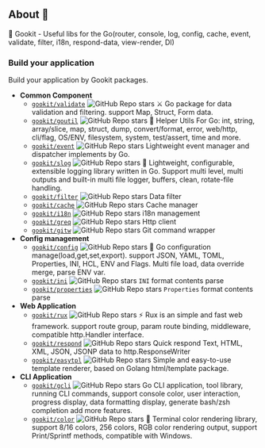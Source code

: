 ## About 👋


🧰 Gookit - Useful libs for the Go(router, console, log, config, cache, event, validate, filter, i18n, respond-data, view-render, DI)


### Build your application

Build your application by Gookit packages.

- **Common Component**
  - [`gookit/validate`](https://github.com/gookit/validate) ![GitHub Repo stars](https://img.shields.io/github/stars/gookit/validate?style=flat-square) ⚔ Go package for data validation and filtering. support Map, Struct, Form data. 
  - [`gookit/goutil`](https://github.com/gookit/goutil) ![GitHub Repo stars](https://img.shields.io/github/stars/gookit/goutil?style=flat-square) 💪 Helper Utils For Go: int, string, array/slice, map, struct, dump, convert/format, error, web/http, cli/flag, OS/ENV, filesystem, system, test/assert, time and more. 
  - [`gookit/event`](https://github.com/gookit/event) ![GitHub Repo stars](https://img.shields.io/github/stars/gookit/event?style=flat-square) Lightweight event manager and dispatcher implements by Go.
  - [`gookit/slog`](https://github.com/gookit/slog) ![GitHub Repo stars](https://img.shields.io/github/stars/gookit/slog?style=flat-square) 📑 Lightweight, configurable, extensible logging library written in Go. Support multi level, multi outputs and built-in multi file logger, buffers, clean, rotate-file handling.
  - [`gookit/filter`](https://github.com/gookit/filter) ![GitHub Repo stars](https://img.shields.io/github/stars/gookit/filter?style=flat-square) Data filter
  - [`gookit/cache`](https://github.com/gookit/cache) ![GitHub Repo stars](https://img.shields.io/github/stars/gookit/cache?style=flat-square) Cache manager
  - [`gookit/i18n`](https://github.com/gookit/i18n) ![GitHub Repo stars](https://img.shields.io/github/stars/gookit/i18n?style=flat-square) i18n management
  - [`gookit/greq`](https://github.com/gookit/greq) ![GitHub Repo stars](https://img.shields.io/github/stars/gookit/greq?style=flat-square) Http client
  - [`gookit/gitw`](https://github.com/gookit/gitw) ![GitHub Repo stars](https://img.shields.io/github/stars/gookit/gitw?style=flat-square) Git command wrapper
- **Config management**
  - [`gookit/config`](https://github.com/gookit/config) ![GitHub Repo stars](https://img.shields.io/github/stars/gookit/config?style=flat-square) 📝 Go configuration manage(load,get,set,export). support JSON, YAML, TOML, Properties, INI, HCL, ENV and Flags. Multi file load, data override merge, parse ENV var.
  - [`gookit/ini`](https://github.com/gookit/ini) ![GitHub Repo stars](https://img.shields.io/github/stars/gookit/ini?style=flat-square) `INI` format contents parse
  - [`gookit/properties`](https://github.com/gookit/properties) ![GitHub Repo stars](https://img.shields.io/github/stars/gookit/properties?style=flat-square) `Properties` format contents parse
- **Web Application**
  - [`gookit/rux`](https://github.com/gookit/rux) ![GitHub Repo stars](https://img.shields.io/github/stars/gookit/rux?style=flat-square) ⚡ Rux is an simple and fast web framework. support route group, param route binding, middleware, compatible http.Handler interface.
  - [`gookit/respond`](https://github.com/gookit/respond) ![GitHub Repo stars](https://img.shields.io/github/stars/gookit/respond?style=flat-square) Quick respond Text, HTML, XML, JSON, JSONP data to http.ResponseWriter
  - [`gookit/easytpl`](https://github.com/gookit/easytpl) ![GitHub Repo stars](https://img.shields.io/github/stars/gookit/easytpl?style=flat-square) Simple and easy-to-use template renderer, based on Golang html/template package. 
- **CLI Application**
  - [`gookit/gcli`](https://github.com/gookit/gcli) ![GitHub Repo stars](https://img.shields.io/github/stars/gookit/gcli?style=flat-square) Go CLI application, tool library, running CLI commands, support console color, user interaction, progress display, data formatting display, generate bash/zsh completion add more features. 
  - [`gookit/color`](https://github.com/gookit/color) ![GitHub Repo stars](https://img.shields.io/github/stars/gookit/color?style=flat-square) 🎨 Terminal color rendering library, support 8/16 colors, 256 colors, RGB color rendering output, support Print/Sprintf methods, compatible with Windows.

<!--

**Here are some ideas to get you started:**

🙋‍♀️ A short introduction - what is your organization all about?
🌈 Contribution guidelines - how can the community get involved?
👩‍💻 Useful resources - where can the community find your docs? Is there anything else the community should know?
🍿 Fun facts - what does your team eat for breakfast?
🧙 Remember, you can do mighty things with the power of [Markdown](https://docs.github.com/github/writing-on-github/getting-started-with-writing-and-formatting-on-github/basic-writing-and-formatting-syntax)
-->



